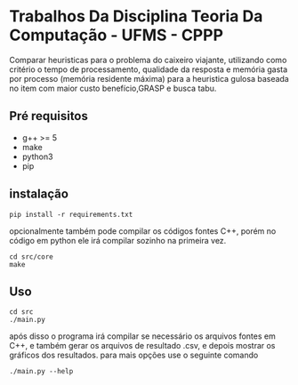# Trabalhos Da Disciplina Teoria Da Computação - UFMS - CPPP
Comparar heuristicas para o problema do caixeiro viajante, utilizando como critério 
o tempo de processamento, qualidade da resposta e memória gasta por processo (memória residente máxima)
para a heuristica gulosa baseada no item com maior custo benefício,GRASP e busca tabu.
## Pré requisitos
* g++ >= 5
* make
* python3
* pip

## instalação
```shell
pip install -r requirements.txt
```
opcionalmente também pode compilar os códigos fontes C++, porém no código em python ele irá compilar sozinho
na primeira vez.
```shell
cd src/core
make
```
## Uso
```shell
cd src
./main.py
```
após disso o programa irá compilar se necessário os arquivos fontes em C++, e também gerar os arquivos de resultado .csv, e depois mostrar os gráficos dos resultados.
para mais opções use o seguinte comando
```shell
./main.py --help
```